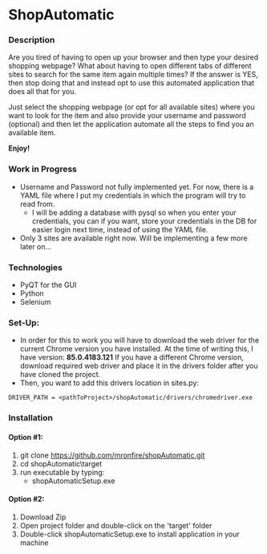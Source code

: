 # ShopAutomatic

### Description
Are you tired of having to open up your browser and then type your desired shopping webpage? What about having to open different tabs of different sites
to search for the same item again multiple times?
If the answer is YES, then stop doing that and instead opt to use this automated application that does all that for you.

Just select the shopping webpage (or opt for all available sites) where you want to look for the item and also provide your username and 
password (optional) and then let the application automate all the steps to find you an available item.

<b>Enjoy!</b>

### Work in Progress
- Username and Password not fully implemented yet. For now, there is a YAML file where I put my credentials in which the program will try to read from.
    - I will be adding a database with pysql so when you enter your credentials, you can if you want, store your credentials in the DB for easier login next time, instead of using the YAML file.
- Only 3 sites are available right now. Will be implementing a few more later on...

### Technologies
- PyQT for the GUI
- Python
- Selenium

### Set-Up:
- In order for this to work you will have to download the web driver for the current Chrome version you have installed. At the time of writing this, I have version: <b>85.0.4183.121</b>
If you have a different Chrome version, download required web driver and place it in the drivers folder after you have cloned the project.
- Then, you want to add this drivers location in sites.py:
```
DRIVER_PATH = <pathToProject>/shopAutomatic/drivers/chromedriver.exe
```

### Installation 
#### Option #1:
1. git clone https://github.com/mronfire/shopAutomatic.git
2. cd shopAutomatic\target
3. run executable by typing:
    - shopAutomaticSetup.exe

#### Option #2:
1. Download Zip
2. Open project folder and double-click on the 'target' folder
3. Double-click shopAutomaticSetup.exe to install application in your machine